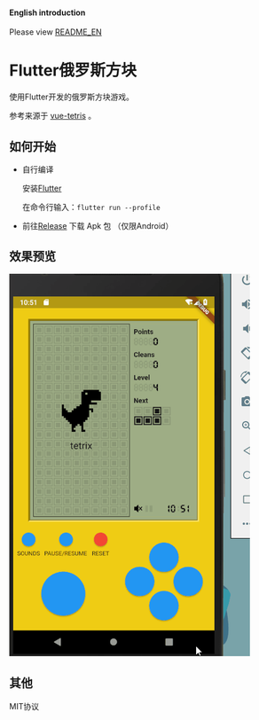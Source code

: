 #### English introduction

Please view [README_EN](https://github.com/boyan01/flutter-tetris/blob/master/README_EN.md)

# Flutter俄罗斯方块

使用Flutter开发的俄罗斯方块游戏。

参考来源于 [vue-tetris](https://github.com/Binaryify/vue-tetris) 。

## 如何开始

* 自行编译

  安装[Flutter](https://flutter.io/docs/get-started/install)

  在命令行输入：`flutter run --profile`

* 前往[Release](https://github.com/boyan01/flutter-tetris/releases) 下载 Apk 包 （仅限Android）

## 效果预览

![效果预览](./_preview/game_gif.gif)



## 其他

MIT协议